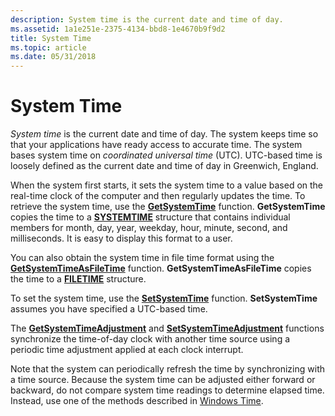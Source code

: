 ```yaml
---
description: System time is the current date and time of day.
ms.assetid: 1a1e251e-2375-4134-bbd8-1e4670b9f9d2
title: System Time
ms.topic: article
ms.date: 05/31/2018
---
```


# System Time

*System time* is the current date and time of day. The system keeps time so that your applications have ready access to accurate time. The system bases system time on *coordinated universal time* (UTC). UTC-based time is loosely defined as the current date and time of day in Greenwich, England.

When the system first starts, it sets the system time to a value based on the real-time clock of the computer and then regularly updates the time. To retrieve the system time, use the [**GetSystemTime**](/windows/win32/api/sysinfoapi/nf-sysinfoapi-getsystemtime) function. **GetSystemTime** copies the time to a [**SYSTEMTIME**](/windows/win32/api/minwinbase/ns-minwinbase-systemtime) structure that contains individual members for month, day, year, weekday, hour, minute, second, and milliseconds. It is easy to display this format to a user.

You can also obtain the system time in file time format using the [**GetSystemTimeAsFileTime**](/windows/win32/api/sysinfoapi/nf-sysinfoapi-getsystemtimeasfiletime) function. **GetSystemTimeAsFileTime** copies the time to a [**FILETIME**](/windows/win32/api/minwinbase/ns-minwinbase-filetime) structure.

To set the system time, use the [**SetSystemTime**](/windows/win32/api/sysinfoapi/nf-sysinfoapi-setsystemtime) function. **SetSystemTime** assumes you have specified a UTC-based time.

The [**GetSystemTimeAdjustment**](/windows/win32/api/sysinfoapi/nf-sysinfoapi-getsystemtimeadjustment) and [**SetSystemTimeAdjustment**](/windows/win32/api/sysinfoapi/nf-sysinfoapi-setsystemtimeadjustment) functions synchronize the time-of-day clock with another time source using a periodic time adjustment applied at each clock interrupt.

Note that the system can periodically refresh the time by synchronizing with a time source. Because the system time can be adjusted either forward or backward, do not compare system time readings to determine elapsed time. Instead, use one of the methods described in [Windows Time](windows-time.md).

 

 
